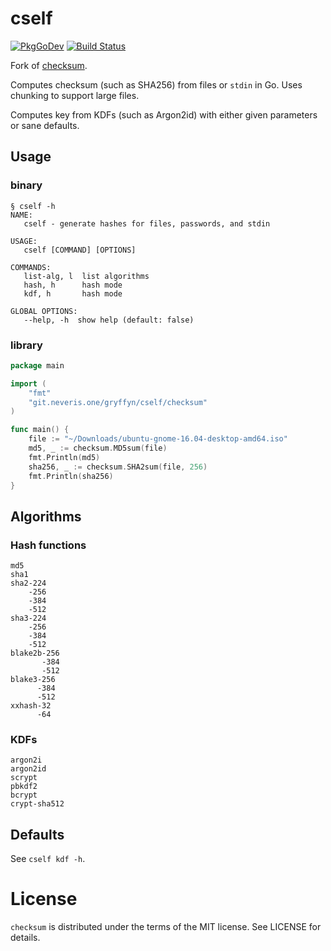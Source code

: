 # cself
[![PkgGoDev](https://pkg.go.dev/badge/git.neveris.one/gryffyn/cself)](https://pkg.go.dev/git.neveris.one/gryffyn/cself)
[![Build Status](https://ci.neveris.one/api/badges/gryffyn/cself/status.svg)](https://ci.neveris.one/gryffyn/cself)

Fork of [checksum](https://github.com/codingsince1985/checksum).

Computes checksum (such as SHA256) from files or `stdin` in Go. Uses chunking to support large files.

Computes key from KDFs (such as Argon2id) with either given parameters or sane defaults.

## Usage
### binary

```
§ cself -h
NAME:
   cself - generate hashes for files, passwords, and stdin

USAGE:
   cself [COMMAND] [OPTIONS]

COMMANDS:
   list-alg, l  list algorithms
   hash, h      hash mode
   kdf, h       hash mode

GLOBAL OPTIONS:
   --help, -h  show help (default: false)
```

### library
```go
package main

import (
	"fmt"
	"git.neveris.one/gryffyn/cself/checksum"
)

func main() {
	file := "~/Downloads/ubuntu-gnome-16.04-desktop-amd64.iso"
	md5, _ := checksum.MD5sum(file)
	fmt.Println(md5)
	sha256, _ := checksum.SHA2sum(file, 256)
	fmt.Println(sha256)
}
```

## Algorithms
### Hash functions
```
md5
sha1
sha2-224
    -256
    -384
    -512 
sha3-224
    -256
    -384
    -512 
blake2b-256
       -384
       -512
blake3-256
      -384
      -512
xxhash-32
      -64
```

### KDFs
```
argon2i
argon2id
scrypt
pbkdf2
bcrypt
crypt-sha512
```

## Defaults

See `cself kdf -h`.

# License

`checksum` is distributed under the terms of the MIT license. See LICENSE for details.
